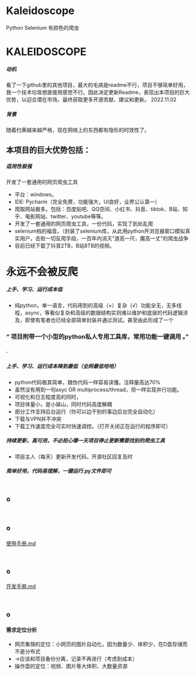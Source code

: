 # Kaleidoscope

Python Selenium 有颜色的爬虫

# KALEIDOSCOPE



##### 动机

看了一下github里的其他项目，最大的毛病是readme不行，项目不够简单好用，我一个技术垃圾想直接用感觉不行。因此决定更新Readme，表现出本项目的巨大优势，以迎合潜在市场，最终获取更多开源贡献、建议和更新。 2022.11.02

##### 背景

随着扫黄越来越严格，现在网络上的东西都有隐形的时效性了。

## 本项目的巨大优势包括：

##### 适用性极强

开发了一套通用的网页爬虫工具

- 平台：windows。
- IDE: Pycharm（完全免费，功能强大，UI良好，业界公认第一）
- 爬取网站极多。包括：百度贴吧、QQ空间、小红书、抖音、tiktok、B站、知乎、电影网站、twitter、youtube等等。
- 开发了一套通用的网页爬虫工具，一份代码，实现了到处乱爬
- selenium档的福音。（封装了selenium库，从此用python开浏览器窗口模拟真实用户，击败一切反爬手段，一百年内消灭“道高一尺，魔高一丈”的爬虫战争
- 目前已经下载了抖音2TB，B站8TB的视频。

# 永远不会被反爬

##### 上手、学习、运行成本低

- 纯python，单一语言，代码用到的高级（×）复杂（√）功能全无，无多线程，async，等看似复杂和高级的数据结构实则难以维护和底层的代码逻辑涉及，即使有笔者也已经全部简单封装并通过测试。甚至由此形成了一个

### “ 项目附带一个小型的python私人专用工具库，常用功能一键调用 。”

##### .

##### 上手、学习、运行成本降到最低（全网最低哈哈）

- python代码极其简单，跟伪代码一样容易读懂。注释量高达70%
- 虽然没有用到一句asyc OR multiprocess/thread，但一样实现并行功能。
- 可视化和日志程度高的同时，
- 项目体量小，是小屎山，同时代码高度解耦
- 部分工作支持后台运行（你可以边干别的事边后台完全自动化）
- 下载与VPN并不冲突
- 下载工作速度完全可实时快速调控。（打开关闭正在运行的程序即可）

##### 持续更新，高可用，不必担心哪一天项目停止更新需要找别的爬虫工具

- 项目主人（每天）更新开发代码，开源社区回复及时

##### 简单好用，代码易理解，一键运行.py文件即可

# 。

# 。

[使用手册.md](./%E4%BD%BF%E7%94%A8%E6%89%8B%E5%86%8C.md)

# 。

[开发手册.md](./开发手册.md)



# 。

#### 需求定位分析

- 网页集锦的定位：小网页的图片自动化，因为数量少、体积少，在D盘存储而不是分布式
- ->应该和项目备份分离，记录不再进行（考虑到成本）
- 操作盘的定位：视频、图片等大体积、大数量资源



